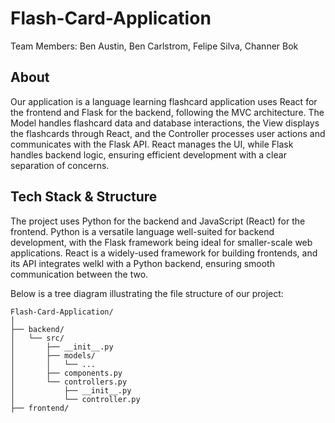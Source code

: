 # Flash-Card-Application
Team Members: Ben Austin, Ben Carlstrom, Felipe Silva, Channer Bok

## About
Our application is a language learning flashcard application uses React for the frontend and Flask for the backend, following the MVC architecture. The Model handles flashcard data and database interactions, the View displays the flashcards through React, and the Controller processes user actions and communicates with the Flask API. React manages the UI, while Flask handles backend logic, ensuring efficient development with a clear separation of concerns.

## Tech Stack & Structure
The project uses Python for the backend and JavaScript (React) for the frontend. Python is a versatile language well-suited for backend development, with the Flask framework being ideal for smaller-scale web applications. React is a widely-used framework for building  frontends, and its API  integrates welkl with a Python backend, ensuring smooth communication between the two.

Below is a tree diagram illustrating the file structure of our project:
```text
Flash-Card-Application/
│
├── backend/
│   └── src/
│       ├── __init__.py
│       ├── models/
│       │   └── ...
│       ├── components.py
│       └── controllers.py
│           ├── __init__.py
│           └── controller.py
├── frontend/

```
